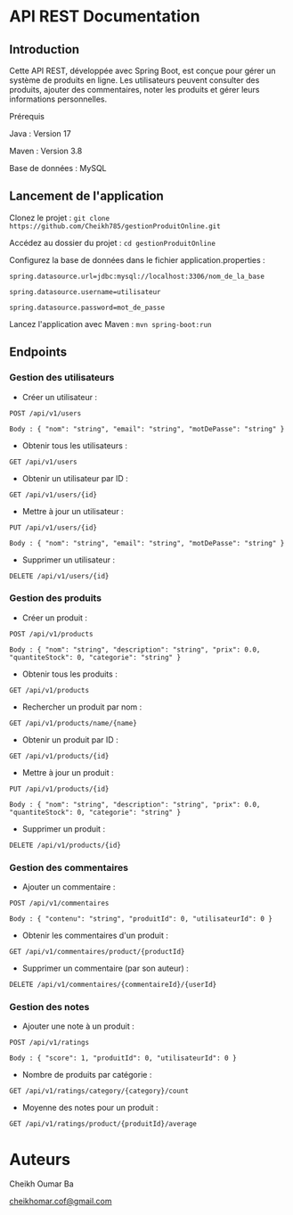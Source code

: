 # API REST Documentation

## Introduction

Cette API REST, développée avec Spring Boot, est conçue pour gérer un système de produits en ligne. Les utilisateurs peuvent consulter des produits, ajouter des commentaires, noter les produits et gérer leurs informations personnelles.

Prérequis

Java : Version 17 

Maven : Version 3.8 

Base de données : MySQL 


## Lancement de l'application

Clonez le projet : `git clone https://github.com/Cheikh785/gestionProduitOnline.git`

Accédez au dossier du projet : `cd gestionProduitOnline`

Configurez la base de données dans le fichier application.properties :

```
spring.datasource.url=jdbc:mysql://localhost:3306/nom_de_la_base

spring.datasource.username=utilisateur

spring.datasource.password=mot_de_passe
```

Lancez l'application avec Maven : `mvn spring-boot:run`

## Endpoints

### Gestion des utilisateurs

-  Créer un utilisateur :

```
POST /api/v1/users

Body : { "nom": "string", "email": "string", "motDePasse": "string" }

```

- Obtenir tous les utilisateurs :

```
GET /api/v1/users
```

- Obtenir un utilisateur par ID :
```
GET /api/v1/users/{id}
```

- Mettre à jour un utilisateur :
```
PUT /api/v1/users/{id}

Body : { "nom": "string", "email": "string", "motDePasse": "string" }
```

- Supprimer un utilisateur :
```
DELETE /api/v1/users/{id}
```

### Gestion des produits

- Créer un produit :
```
POST /api/v1/products

Body : { "nom": "string", "description": "string", "prix": 0.0, "quantiteStock": 0, "categorie": "string" }
```
- Obtenir tous les produits :
```
GET /api/v1/products
```
- Rechercher un produit par nom :
```
GET /api/v1/products/name/{name}
```
- Obtenir un produit par ID :
```
GET /api/v1/products/{id}
```
- Mettre à jour un produit :
```
PUT /api/v1/products/{id}

Body : { "nom": "string", "description": "string", "prix": 0.0, "quantiteStock": 0, "categorie": "string" }
```
- Supprimer un produit :
```
DELETE /api/v1/products/{id}
```
### Gestion des commentaires

- Ajouter un commentaire :
```
POST /api/v1/commentaires

Body : { "contenu": "string", "produitId": 0, "utilisateurId": 0 }
```
- Obtenir les commentaires d'un produit :
```
GET /api/v1/commentaires/product/{productId}
```
- Supprimer un commentaire (par son auteur) :
```
DELETE /api/v1/commentaires/{commentaireId}/{userId}
```
### Gestion des notes

- Ajouter une note à un produit :
```
POST /api/v1/ratings

Body : { "score": 1, "produitId": 0, "utilisateurId": 0 }
```
- Nombre de produits par catégorie :
```
GET /api/v1/ratings/category/{category}/count
```
- Moyenne des notes pour un produit :
```
GET /api/v1/ratings/product/{produitId}/average
```
# Auteurs

Cheikh Oumar Ba

cheikhomar.cof@gmail.com